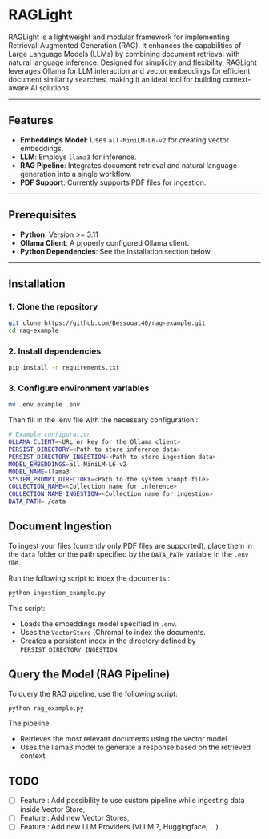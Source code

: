 # RAGLight

RAGLight is a lightweight and modular framework for implementing Retrieval-Augmented Generation (RAG). It enhances the capabilities of Large Language Models (LLMs) by combining document retrieval with natural language inference.
Designed for simplicity and flexibility, RAGLight leverages Ollama for LLM interaction and vector embeddings for efficient document similarity searches, making it an ideal tool for building context-aware AI solutions.

---

## Features

- **Embeddings Model**: Uses `all-MiniLM-L6-v2` for creating vector embeddings.
- **LLM**: Employs `llama3` for inference.
- **RAG Pipeline**: Integrates document retrieval and natural language generation into a single workflow.
- **PDF Support**: Currently supports PDF files for ingestion.

---

## Prerequisites

- **Python**: Version >= 3.11
- **Ollama Client**: A properly configured Ollama client.
- **Python Dependencies**: See the Installation section below.

---

## Installation

### 1. Clone the repository

```bash
git clone https://github.com/Bessouat40/rag-example.git
cd rag-example
```

### 2. Install dependencies

```bash
pip install -r requirements.txt
```

### 3. Configure environment variables

```bash
mv .env.example .env
```

Then fill in the .env file with the necessary configuration :

```bash
# Example configuration
OLLAMA_CLIENT=<URL or key for the Ollama client>
PERSIST_DIRECTORY=<Path to store inference data>
PERSIST_DIRECTORY_INGESTION=<Path to store ingestion data>
MODEL_EMBEDDINGS=all-MiniLM-L6-v2
MODEL_NAME=llama3
SYSTEM_PROMPT_DIRECTORY=<Path to the system prompt file>
COLLECTION_NAME=<Collection name for inference>
COLLECTION_NAME_INGESTION=<Collection name for ingestion>
DATA_PATH=./data
```

## Document Ingestion

To ingest your files (currently only PDF files are supported), place them in the `data` folder or the path specified by the `DATA_PATH` variable in the `.env` file.

Run the following script to index the documents :

```bash
python ingestion_example.py
```

This script:

- Loads the embeddings model specified in `.env`.
- Uses the `VectorStore` (Chroma) to index the documents.
- Creates a persistent index in the directory defined by `PERSIST_DIRECTORY_INGESTION`.

## Query the Model (RAG Pipeline)

To query the RAG pipeline, use the following script:

```bash
python rag_example.py
```

The pipeline:

- Retrieves the most relevant documents using the vector model.
- Uses the llama3 model to generate a response based on the retrieved context.

## TODO

- [ ] Feature : Add possibility to use custom pipeline while ingesting data inside Vector Store,
- [ ] Feature : Add new Vector Stores,
- [ ] Feature : Add new LLM Providers (VLLM ?, Huggingface, ...)
